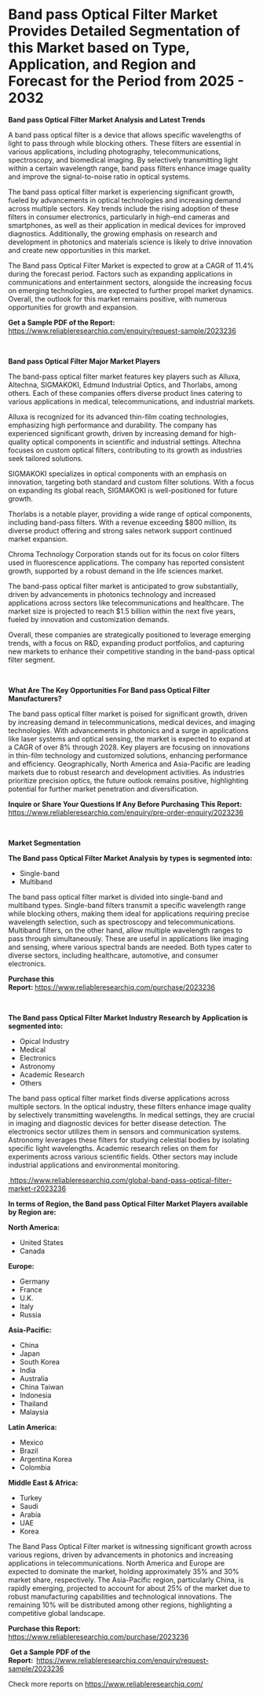 <p><h1>Band pass Optical Filter Market Provides Detailed Segmentation of this Market based on Type, Application, and Region and Forecast for the Period from 2025 - 2032</h1></p><p><strong>Band pass Optical Filter Market Analysis and Latest Trends</strong></p>
<p><p>A band pass optical filter is a device that allows specific wavelengths of light to pass through while blocking others. These filters are essential in various applications, including photography, telecommunications, spectroscopy, and biomedical imaging. By selectively transmitting light within a certain wavelength range, band pass filters enhance image quality and improve the signal-to-noise ratio in optical systems.</p><p>The band pass optical filter market is experiencing significant growth, fueled by advancements in optical technologies and increasing demand across multiple sectors. Key trends include the rising adoption of these filters in consumer electronics, particularly in high-end cameras and smartphones, as well as their application in medical devices for improved diagnostics. Additionally, the growing emphasis on research and development in photonics and materials science is likely to drive innovation and create new opportunities in this market.</p><p>The Band pass Optical Filter Market is expected to grow at a CAGR of 11.4% during the forecast period. Factors such as expanding applications in communications and entertainment sectors, alongside the increasing focus on emerging technologies, are expected to further propel market dynamics. Overall, the outlook for this market remains positive, with numerous opportunities for growth and expansion.</p></p>
<p><strong>Get a Sample PDF of the Report:&nbsp;</strong> <a href="https://www.reliableresearchiq.com/enquiry/request-sample/2023236?utm_campaign=2384&utm_medium=2&utm_source=Github&utm_content=ia&utm_term=11022025&utm_id=band-pass-optical-filter">https://www.reliableresearchiq.com/enquiry/request-sample/2023236</a></p>
<p>&nbsp;</p>
<p><strong>Band pass Optical Filter Major Market Players</strong></p>
<p><p>The band-pass optical filter market features key players such as Alluxa, Altechna, SIGMAKOKI, Edmund Industrial Optics, and Thorlabs, among others. Each of these companies offers diverse product lines catering to various applications in medical, telecommunications, and industrial markets.</p><p>Alluxa is recognized for its advanced thin-film coating technologies, emphasizing high performance and durability. The company has experienced significant growth, driven by increasing demand for high-quality optical components in scientific and industrial settings. Altechna focuses on custom optical filters, contributing to its growth as industries seek tailored solutions.</p><p>SIGMAKOKI specializes in optical components with an emphasis on innovation, targeting both standard and custom filter solutions. With a focus on expanding its global reach, SIGMAKOKI is well-positioned for future growth.</p><p>Thorlabs is a notable player, providing a wide range of optical components, including band-pass filters. With a revenue exceeding $800 million, its diverse product offering and strong sales network support continued market expansion.</p><p>Chroma Technology Corporation stands out for its focus on color filters used in fluorescence applications. The company has reported consistent growth, supported by a robust demand in the life sciences market.</p><p>The band-pass optical filter market is anticipated to grow substantially, driven by advancements in photonics technology and increased applications across sectors like telecommunications and healthcare. The market size is projected to reach $1.5 billion within the next five years, fueled by innovation and customization demands.</p><p>Overall, these companies are strategically positioned to leverage emerging trends, with a focus on R&D, expanding product portfolios, and capturing new markets to enhance their competitive standing in the band-pass optical filter segment.</p></p>
<p>&nbsp;</p>
<p><strong>What Are The Key Opportunities For Band pass Optical Filter Manufacturers?</strong></p>
<p><p>The band pass optical filter market is poised for significant growth, driven by increasing demand in telecommunications, medical devices, and imaging technologies. With advancements in photonics and a surge in applications like laser systems and optical sensing, the market is expected to expand at a CAGR of over 8% through 2028. Key players are focusing on innovations in thin-film technology and customized solutions, enhancing performance and efficiency. Geographically, North America and Asia-Pacific are leading markets due to robust research and development activities. As industries prioritize precision optics, the future outlook remains positive, highlighting potential for further market penetration and diversification.</p></p>
<p><strong>Inquire or Share Your Questions If Any Before Purchasing This Report:</strong> <a href="https://www.reliableresearchiq.com/enquiry/pre-order-enquiry/2023236?utm_campaign=2384&utm_medium=2&utm_source=Github&utm_content=ia&utm_term=11022025&utm_id=band-pass-optical-filter">https://www.reliableresearchiq.com/enquiry/pre-order-enquiry/2023236</a></p>
<p>&nbsp;</p>
<p><strong>Market Segmentation</strong></p>
<p><strong>The Band pass Optical Filter Market Analysis by types is segmented into:</strong></p>
<p><ul><li>Single-band</li><li>Multiband</li></ul></p>
<p><p>The band pass optical filter market is divided into single-band and multiband types. Single-band filters transmit a specific wavelength range while blocking others, making them ideal for applications requiring precise wavelength selection, such as spectroscopy and telecommunications. Multiband filters, on the other hand, allow multiple wavelength ranges to pass through simultaneously. These are useful in applications like imaging and sensing, where various spectral bands are needed. Both types cater to diverse sectors, including healthcare, automotive, and consumer electronics.</p></p>
<p><strong>Purchase this Report:&nbsp;</strong><a href="https://www.reliableresearchiq.com/purchase/2023236?utm_campaign=2384&utm_medium=2&utm_source=Github&utm_content=ia&utm_term=11022025&utm_id=band-pass-optical-filter">https://www.reliableresearchiq.com/purchase/2023236</a></p>
<p>&nbsp;</p>
<p><strong>The Band pass Optical Filter Market Industry Research by Application is segmented into:</strong></p>
<p><ul><li>Opical Industry</li><li>Medical</li><li>Electronics</li><li>Astronomy</li><li>Academic Research</li><li>Others</li></ul></p>
<p><p>The band pass optical filter market finds diverse applications across multiple sectors. In the optical industry, these filters enhance image quality by selectively transmitting wavelengths. In medical settings, they are crucial in imaging and diagnostic devices for better disease detection. The electronics sector utilizes them in sensors and communication systems. Astronomy leverages these filters for studying celestial bodies by isolating specific light wavelengths. Academic research relies on them for experiments across various scientific fields. Other sectors may include industrial applications and environmental monitoring.</p></p>
<p><a href="https://www.reliableresearchiq.com/global-band-pass-optical-filter-market-r2023236?utm_campaign=2384&utm_medium=2&utm_source=Github&utm_content=ia&utm_term=11022025&utm_id=band-pass-optical-filter">&nbsp;https://www.reliableresearchiq.com/global-band-pass-optical-filter-market-r2023236</a></p>
<p><strong>In terms of Region, the Band pass Optical Filter Market Players available by Region are:</strong></p>
<p>
    <p> <strong> North America: </strong>
        <ul>
            <li>United States</li>
            <li>Canada</li>
        </ul>
        </p> 
    <p> <strong> Europe: </strong>
        <ul>
            <li>Germany</li>
            <li>France</li>
            <li>U.K.</li>
            <li>Italy</li>
            <li>Russia</li>
        </ul>
        </p> 
    <p> <strong> Asia-Pacific: </strong>
        <ul>
            <li>China</li>
            <li>Japan</li>
            <li>South Korea</li>
            <li>India</li>
            <li>Australia</li>
            <li>China Taiwan</li>
            <li>Indonesia</li>
            <li>Thailand</li>
            <li>Malaysia</li>
        </ul>
        </p> 
    <p> <strong> Latin America: </strong>
        <ul>
            <li>Mexico</li>
            <li>Brazil</li>
            <li>Argentina Korea</li>
            <li>Colombia</li>
        </ul>
        </p> 
    <p> <strong> Middle East & Africa: </strong>
        <ul>
            <li>Turkey</li>
            <li>Saudi</li>
            <li>Arabia</li>
            <li>UAE</li>
            <li>Korea</li>
        </ul>
    </p>
    </p>
<p><p>The Band Pass Optical Filter market is witnessing significant growth across various regions, driven by advancements in photonics and increasing applications in telecommunications. North America and Europe are expected to dominate the market, holding approximately 35% and 30% market share, respectively. The Asia-Pacific region, particularly China, is rapidly emerging, projected to account for about 25% of the market due to robust manufacturing capabilities and technological innovations. The remaining 10% will be distributed among other regions, highlighting a competitive global landscape.</p></p>
<p><strong>Purchase this Report: </strong><a href="https://www.reliableresearchiq.com/purchase/2023236?utm_campaign=2384&utm_medium=2&utm_source=Github&utm_content=ia&utm_term=11022025&utm_id=band-pass-optical-filter">https://www.reliableresearchiq.com/purchase/2023236</a></p>
<p>&nbsp;<strong>Get a Sample PDF of the Report:&nbsp;&nbsp;</strong><a href="https://www.reliableresearchiq.com/enquiry/request-sample/2023236?utm_campaign=2384&utm_medium=2&utm_source=Github&utm_content=ia&utm_term=11022025&utm_id=band-pass-optical-filter">https://www.reliableresearchiq.com/enquiry/request-sample/2023236</a></p>
<p><strong></strong></p>
<p>Check more reports on <a href="https://www.reliableresearchiq.com/?utm_campaign=2384&utm_medium=2&utm_source=Github&utm_content=ia&utm_term=11022025&utm_id=band-pass-optical-filter">https://www.reliableresearchiq.com/</a></p>